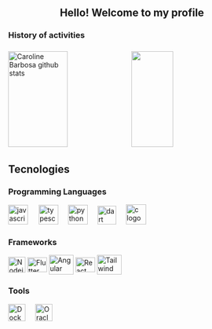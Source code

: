 ###
<h2 align="center">Hello! Welcome to my profile</h2>


<p>
  <h3>History of activities</h3>
</p>



###

<div>  
  <img width="49%" height="195px" src="https://github-readme-stats.vercel.app/api?username=josueoliveira1&show_icons=true&rank_icon=github&count_private=true&hide_border=true&custom_title=Resumo+de+Josué+Oliveira&title_color=58A6FF&icon_color=58A6FF&text_color=c9d1d9&bg_color=0d1117" alt="Caroline Barbosa github stats" /> 
  
  <img width="41%" height="195px" src="https://github-readme-stats.vercel.app/api/top-langs/?username=josueoliveira1&layout=compact&hide_border=true&custom_title=Linguagens+mais+usadas&title_color=58A6FF&text_color=c9d1d9&bg_color=0d1117"/>
</div>

###

## Tecnologies
<!-- Skills: Programming Languages -->
  <div style="flex-basis: 48%;">
    <h3>Programming Languages</h3>
    <img src="https://cdn.jsdelivr.net/gh/devicons/devicon/icons/javascript/javascript-original.svg" height="40" alt="javascript logo"  />
    <img width="14" />
    <img src="https://cdn.jsdelivr.net/gh/devicons/devicon/icons/typescript/typescript-original.svg" height="40" alt="typescript logo"  />
    <img width="12" />
    <img src="https://cdn.jsdelivr.net/gh/devicons/devicon/icons/python/python-original.svg" height="40" alt="python logo"  />
    <img width="12" />
    <img src="https://uxwing.com/wp-content/themes/uxwing/download/brands-and-social-media/dart-programming-language-icon.svg" height="38" alt="dart logo"  />
    <img width="12" />
    <img src="https://upload.wikimedia.org/wikipedia/commons/1/18/C_Programming_Language.svg" height="41" alt="c logo"  />

###
  </div>
  
  <!-- Skills: Tools & Frameworks -->
  <div style="flex-basis: 48%;">
    <h3>Frameworks</h3>
    <img align="center" alt="Nodejs" height="32" width="35" src="https://cdn.worldvectorlogo.com/logos/nodejs-icon.svg">
    <img align="center" alt="Flutter" height="30" width="40" src="https://www.svgrepo.com/show/353751/flutter.svg">
    <img align="center" alt="Angular" height="40" width="50" src="https://upload.wikimedia.org/wikipedia/commons/c/cf/Angular_full_color_logo.svg">
    <img align="center" alt="React" height="30" width="40" src="https://upload.wikimedia.org/wikipedia/commons/a/a7/React-icon.svg">
    <img align="center" alt="Tailwind" height="40" width="50" src="https://upload.wikimedia.org/wikipedia/commons/archive/d/d5/20230715030041%21Tailwind_CSS_Logo.svg">
  </div>
  
  <!-- Skills: Libraries -->
  <div style="flex-basis: 48%;">
    <h3>Tools</h3>
    <img align="center" alt="Docker" src="https://cdn.worldvectorlogo.com/logos/docker-4.svg" alt="scikit_learn" height="35" width="35"/>
    <img width="12" />
    <img align="center" alt="Oracle" height="35" width="35" src="https://pbs.twimg.com/profile_images/1533830901800615936/FMaKZbh-_400x400.png">
  </div>
